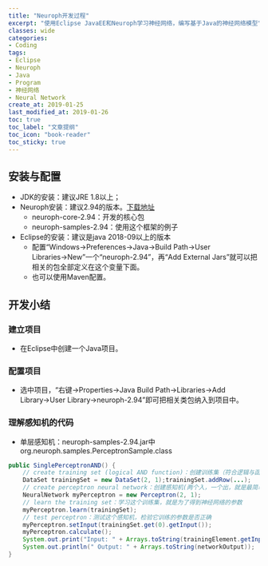 ```yaml
---
title: "Neuroph开发过程"
excerpt: "使用Eclipse JavaEE和Neuroph学习神经网络，编写基于Java的神经网络模型"
classes: wide
categories:
- Coding
tags:
- Eclipse
- Neuroph
- Java
- Program
- 神经网络
- Neural Network 
create_at: 2019-01-25
last_modified_at: 2019-01-26
toc: true
toc_label: "文章提纲"
toc_icon: "book-reader"
toc_sticky: true
---
```


## 安装与配置
* JDK的安装：建议JRE 1.8以上；
* Neuroph安装：建议2.94的版本。[下载地址](http://neuroph.sourceforge.net/)
  * neuroph-core-2.94：开发的核心包
  * neuroph-samples-2.94：使用这个框架的例子
* Eclipse的安装：建议是java 2018-09以上的版本
  * 配置“Windows→Preferences→Java→Build Path→User Libraries→New”一个“neuroph-2.94”，再“Add External Jars”就可以把相关的包全部定义在这个变量下面。
  * 也可以使用Maven配置。

## 开发小结
### 建立项目
* 在Eclipse中创建一个Java项目。

### 配置项目
* 选中项目，“右键→Properties→Java Build Path→Libraries→Add Library→User Library→neuroph-2.94”即可把相关类包纳入到项目中。
### 理解感知机的代码
* 单层感知机：neuroph-samples-2.94.jar中org.neuroph.samples.PerceptronSample.class
```java
public SinglePerceptronAND() {
    // create training set (logical AND function)：创建训练集（符合逻辑与函数）
    DataSet trainingSet = new DataSet(2, 1);trainingSet.addRow(...);
    // create perceptron neural network：创建感知机(两个入，一个出，就是最简单的单层一个神经元的神经网络)
    NeuralNetwork myPerceptron = new Perceptron(2, 1);
    // learn the training set：学习这个训练集，就是为了得到神经网络的参数
    myPerceptron.learn(trainingSet);
    // test perceptron：测试这个感知机，检验它训练的参数是否正确
    myPerceptron.setInput(trainingSet.get(0).getInput());
    myPerceptron.calculate();
    System.out.print("Input: " + Arrays.toString(trainingElement.getInput()));
    System.out.println(" Output: " + Arrays.toString(networkOutput));
}
```

    
